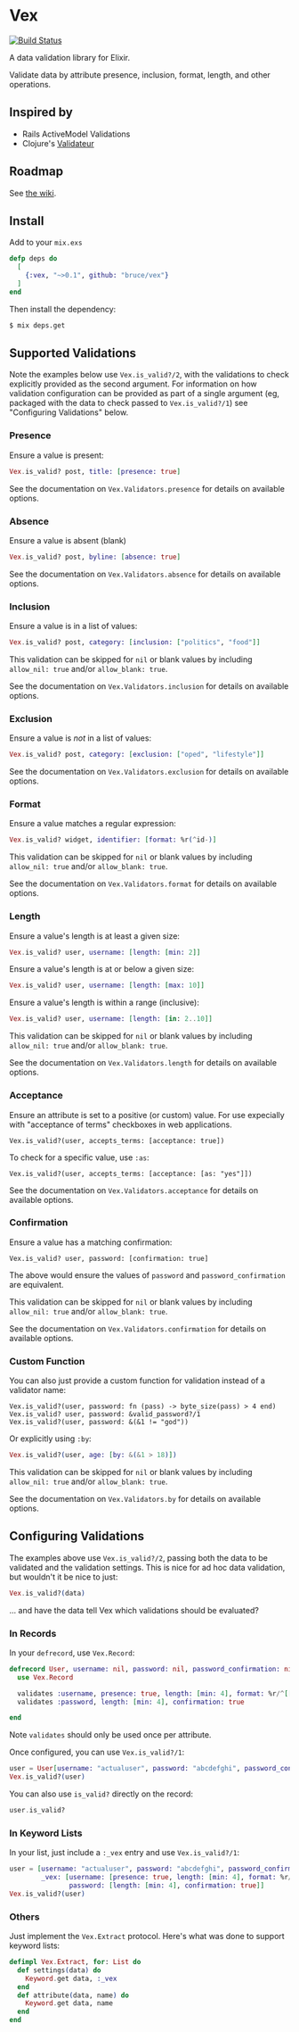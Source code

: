 # Vex

[![Build Status](https://travis-ci.org/bruce/vex.png)](https://travis-ci.org/bruce/vex)

A data validation library for Elixir.

Validate data by attribute presence, inclusion, format, length, and other operations.

Inspired by
-----------

 * Rails ActiveModel Validations
 * Clojure's [Validateur](https://github.com/michaelklishin/validateur)

Roadmap
-------

See [the wiki](https://github.com/bruce/vex/wiki/Roadmap).

Install
-------

Add to your `mix.exs`

```elixir
defp deps do
  [
    {:vex, "~>0.1", github: "bruce/vex"}
  ]
end
```

Then install the dependency:

```sh
$ mix deps.get
```

Supported Validations
---------------------

Note the examples below use `Vex.is_valid?/2`, with the validations to check explicitly provided as
the second argument. For information on how validation configuration can be provided as part of a
single argument (eg, packaged with the data to check passed to `Vex.is_valid?/1`) see "Configuring Validations"
below.

### Presence

Ensure a value is present:

```elixir
Vex.is_valid? post, title: [presence: true]
```

See the documentation on `Vex.Validators.presence` for details on available options.  

### Absence

Ensure a value is absent (blank)

```elixir
Vex.is_valid? post, byline: [absence: true]
```

See the documentation on `Vex.Validators.absence` for details on available options.

### Inclusion

Ensure a value is in a list of values:

```elixir
Vex.is_valid? post, category: [inclusion: ["politics", "food"]]
```

This validation can be skipped for `nil` or blank values by including `allow_nil: true` and/or `allow_blank: true`.

See the documentation on `Vex.Validators.inclusion` for details on available options.  

### Exclusion

Ensure a value is _not_ in a list of values:

```elixir
Vex.is_valid? post, category: [exclusion: ["oped", "lifestyle"]]
```

See the documentation on `Vex.Validators.exclusion` for details on available options.

### Format

Ensure a value matches a regular expression:

```elixir
Vex.is_valid? widget, identifier: [format: %r(^id-)]
```

This validation can be skipped for `nil` or blank values by including `allow_nil: true` and/or `allow_blank: true`.

See the documentation on `Vex.Validators.format` for details on available options.

### Length

Ensure a value's length is at least a given size:

```elixir
Vex.is_valid? user, username: [length: [min: 2]]
```

Ensure a value's length is at or below a given size:

```elixir
Vex.is_valid? user, username: [length: [max: 10]]
```

Ensure a value's length is within a range (inclusive):

```elixir
Vex.is_valid? user, username: [length: [in: 2..10]]
```

This validation can be skipped for `nil` or blank values by including `allow_nil: true` and/or `allow_blank: true`.

See the documentation on `Vex.Validators.length` for details on available options.

### Acceptance

Ensure an attribute is set to a positive (or custom) value. For use
expecially with "acceptance of terms" checkboxes in web applications.

```elixer
Vex.is_valid?(user, accepts_terms: [acceptance: true])
```

To check for a specific value, use `:as`:

```elixer
Vex.is_valid?(user, accepts_terms: [acceptance: [as: "yes"]])
```

See the documentation on `Vex.Validators.acceptance` for details on available options.

### Confirmation

Ensure a value has a matching confirmation:

```elixer
Vex.is_valid? user, password: [confirmation: true]
```

The above would ensure the values of `password` and `password_confirmation` are equivalent.

This validation can be skipped for `nil` or blank values by including `allow_nil: true` and/or `allow_blank: true`.

See the documentation on `Vex.Validators.confirmation` for details on available options.

### Custom Function

You can also just provide a custom function for validation instead of a validator name:

```elixer
Vex.is_valid?(user, password: fn (pass) -> byte_size(pass) > 4 end)
Vex.is_valid? user, password: &valid_password?/1
Vex.is_valid?(user, password: &(&1 != "god"))
```

Or explicitly using `:by`:

```elixir
Vex.is_valid?(user, age: [by: &(&1 > 18)])
```

This validation can be skipped for `nil` or blank values by including `allow_nil: true` and/or `allow_blank: true`.

See the documentation on `Vex.Validators.by` for details on available options.

Configuring Validations
-----------------------

The examples above use `Vex.is_valid?/2`, passing both the data to be validated and the validation settings.
This is nice for ad hoc data validation, but wouldn't it be nice to just:

```elixir
Vex.is_valid?(data)
```

... and have the data tell Vex which validations should be evaluated?

### In Records

In your `defrecord`, use `Vex.Record`:

```elixir
defrecord User, username: nil, password: nil, password_confirmation: nil do
  use Vex.Record

  validates :username, presence: true, length: [min: 4], format: %r/^[[:alpha:]][[:alnum:]]+$/
  validates :password, length: [min: 4], confirmation: true

end
```

Note `validates` should only be used once per attribute.

Once configured, you can use `Vex.is_valid?/1`:

```elixir
user = User[username: "actualuser", password: "abcdefghi", password_confirmation: "abcdefghi"]
Vex.is_valid?(user)
```

You can also use `is_valid?` directly on the record:

```elixir
user.is_valid?
```

### In Keyword Lists

In your list, just include a `:_vex` entry and use `Vex.is_valid?/1`:

```elixir
user = [username: "actualuser", password: "abcdefghi", password_confirmation: "abcdefghi",
        _vex: [username: [presence: true, length: [min: 4], format: %r/^[[:alpha:]][[:alnum:]]+$/]],
               password: [length: [min: 4], confirmation: true]]
Vex.is_valid?(user)
```

### Others

Just implement the `Vex.Extract` protocol. Here's what was done to support keyword lists:

```elixir
defimpl Vex.Extract, for: List do
  def settings(data) do
    Keyword.get data, :_vex
  end
  def attribute(data, name) do
    Keyword.get data, name
  end
end
```

